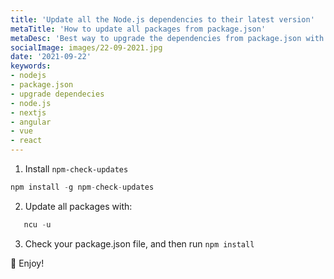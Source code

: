 ```yaml
---
title: 'Update all the Node.js dependencies to their latest version'
metaTitle: 'How to update all packages from package.json'
metaDesc: 'Best way to upgrade the dependencies from package.json with terminal commands.'
socialImage: images/22-09-2021.jpg
date: '2021-09-22'
keywords:
- nodejs
- package.json
- upgrade dependecies
- node.js
- nextjs
- angular
- vue
- react
---
```



1. Install `npm-check-updates`
```js
npm install -g npm-check-updates
```
2. Update all packages with:
```js
   ncu -u
```
3. Check your package.json file, and then run `npm install`

🚀  Enjoy!
